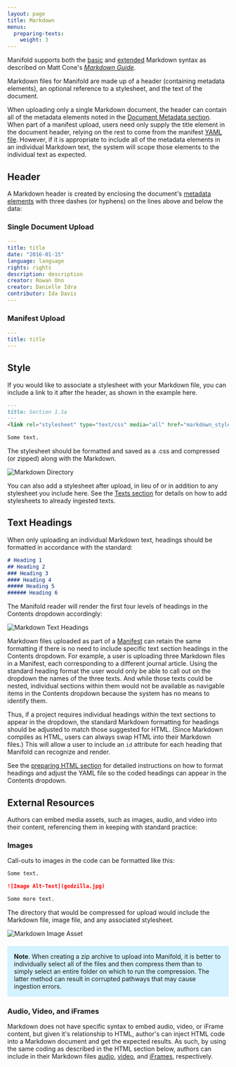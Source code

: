 ```yaml
---
layout: page
title: Markdown
menus:
  preparing-texts:
    weight: 3
---
```


Manifold supports both the [basic](https://www.markdownguide.org/basic-syntax) and [extended](https://www.markdownguide.org/extended-syntax) Markdown syntax as described on Matt Cone's [*Markdown Guide*](https://www.markdownguide.org/).

Markdown files for Manifold are made up of a header (containing metadata elements), an optional reference to a stylesheet, and the text of the document.

When uploading only a single Markdown document, the header can contain all of the metadata elements noted in the [Document Metadata section](/docs/projects/preparing/index.html#meta). When part of a manifest upload, users need only supply the title element in the document header, relying on the rest to come from the manifest [YAML file](/docs/projects/preparing/index.html#yml). However, if it is appropriate to include all of the metadata elements in an individual Markdown text, the system will scope those elements to the individual text as expected.

<a name="md-header"></a>
## Header

A Markdown header is created by enclosing the document's [metadata elements](index.html#meta) with three dashes (or hyphens) on the lines above and below the data:

<a name="md-sdu"></a>
### Single Document Upload

``` yml
---
title: title
date: "2016-01-15"
language: language
rights: rights
description: description
creator: Rowan Ono
creator: Danielle Idra
contributor: Ida Davis
---
```

<a name="md-mu"></a>
### Manifest Upload

``` yml
---
title: title
---
```

<a name="md-style"></a>
## Style

If you would like to associate a stylesheet with your Markdown file, you can include a link to it after the header, as shown in the example here.

``` md
---
title: Section 1.1a
---
<link rel="stylesheet" type="text/css" media="all" href="markdown_styles.css" />

Some text.
```

The stylesheet should be formatted and saved as a .css and compressed (or zipped) along with the Markdown.

![Markdown Directory](/docs/assets/projects/md-dir.png)

You can also add a stylesheet after upload, in lieu of or in addition to any stylesheet you include here. See the [Texts section](/docs/projects/customizing/texts.html#mod-styles) for details on how to add stylesheets to already ingested texts.

<a name="md-headings"></a>
## Text Headings

When only uploading an individual Markdown text, headings should be formatted in accordance with the standard:

```md
# Heading 1
## Heading 2
### Heading 3
#### Heading 4
##### Heading 5
###### Heading 6
```

The Manifold reader will render the first four levels of headings in the Contents dropdown accordingly:

![Markdown Text Headings](/docs/assets/projects/md-headings.png)

Markdown files uploaded as part of a [Manifest](/docs/projects/preparing/index.html#manifest) can retain the same formatting if there is no need to include specific text section headings in the Contents dropdown. For example, a user is uploading three Markdown files in a Manifest, each corresponding to a different journal article. Using the standard heading format the user would only be able to call out on the dropdown the names of the three texts. And while those texts could be nested, individual sections within them would not be available as navigable items in the Contents dropdown because the system has no means to identify them.

Thus, if a project requires individual headings within the text sections to appear in the dropdown, the standard Markdown formatting for headings should be adjusted to match those suggested for HTML. (Since Markdown compiles as HTML, users can always swap HTML into their Markdown files.) This will allow a user to include an `id` attribute for each heading that Manifold can recognize and render.

See the [preparing HTML section](/docs/projects/preparing/html.html#html-headings) for detailed instructions on how to format headings and adjust the YAML file so the coded headings can appear in the Contents dropdown.

<a name="md-ext"></a>
## External Resources

Authors can embed media assets, such as images, audio, and video into their content, referencing them in keeping with standard practice:

<a name="md-img"></a>
### Images

Call-outs to images in the code can be formatted like this:

``` md
Some text.

![Image Alt-Text](godzilla.jpg)

Some more text.
```

The directory that would be compressed for upload would include the Markdown file, image file, and any associated stylesheet.

![Markdown Image Asset](/docs/assets/projects/md-image.png)

<div style="background: #d4f2ff; margin: 20px 0; padding: 15px;">
<strong>Note</strong>. When creating a zip archive to upload into Manifold, it is better to individually select all of the files and then compress them than to simply select an entire folder on which to run the compression. The latter method can result in corrupted pathways that may cause ingestion errors.
</div>

<a name="md-av"></a>
### Audio, Video, and iFrames

Markdown does not have specific syntax to embed audio, video, or iFrame content, but given it's relationship to HTML, author's can inject HTML code into a Markdown document and get the expected results. As such, by using the same coding as described in the HTML section below, authors can include in their Markdown files [audio](/docs/projects/preparing/html.html#html-audio), [video](/docs/projects/preparing/html.html#html-video), and [iFrames](/docs/projects/preparing/html.html#html-iframe), respectively.
